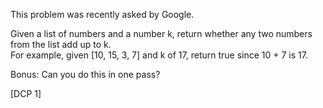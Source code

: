 This problem was recently asked by Google.

Given a list of numbers and a number k, return whether
any two numbers from the list add up to k.
<br>For example, given [10, 15, 3, 7] and k of 17,
return true since 10 + 7 is 17.

Bonus: Can you do this in one pass?

[DCP 1]
